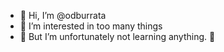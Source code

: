 - 👋 Hi, I’m @odburrata
- 👀 I’m interested in too many things
- 🌱 But I’m unfortunately not learning anything. 🤷
<!---
odburrata/odburrata is a ✨ special ✨ repository because its `README.md` (this file) appears on your GitHub profile.
You can click the Preview link to take a look at your changes.
--->
